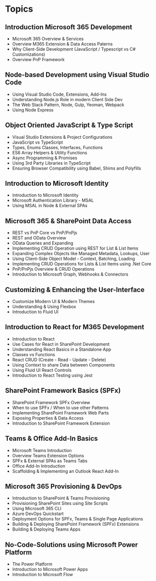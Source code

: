 # Topics

## Introduction Microsoft 365 Development

- Microsoft 365 Overview & Services
- Overview M365 Extension & Data Access Paterns
- Why Client-Side Development (JavaScript / Typescript vs C# Customizations)
- Overview PnP Framework

## Node-based Development using Visual Studio Code

- Using Visual Studio Code, Extensions, Add-Ins
- Understanding Node.js Role in modern Client Side Dev
- The Web Stack Pattern, Node, Gulp, Yeoman, Webpack
- Using Node Express

## Object Oriented JavaScript & Type Script

- Visual Studio Extensions & Project Configurations
- JavaScript vs TypeScript
- Types, Enums Classes, Interfaces, Functions
- ES6 Array Helpers & Utility Functions
- Async Programming & Promises
- Using 3rd Party Libraries in TypeScript
- Ensuring Browser Compatibility using Babel, Shims and Polyfills

## Introduction to Microsoft Identity

- Introduction to Microsoft Identity
- Microsoft Authentication Library - MSAL
- Using MSAL in Node & External SPAs

## Microsoft 365 & SharePoint Data Access

- REST vs PnP Core vs PnP/PnPjs
- REST and OData Overview
- OData Queries and Expanding
- Implementing CRUD Operation using REST for List & List Items
- Expanding Complex Objects like Managed Metadata, Lookups, User
- Using Client-Side Object Model - Context, Batching, Loading
- Implementing CRUD Operations for Lists & List Items using .Net Core
- PnP/PnPjs Overview & CRUD Operations
- Introduction to Microsoft Graph, Webhooks & Connectors

## Customizing & Enhancing the User-Interface

- Customize Modern UI & Modern Themes
- Understanding & Using Flexbox
- Introduction to Fluid UI

## Introduction to React for M365 Development

- Introduction to React
- Use Cases for React in SharePoint Development
- Understanding React Basics in a Standalone App
- Classes vs Functions
- React CRUD (Create - Read - Update - Delete)
- Using Context to share Data between Components
- Using Fluid UI React Controls
- Introduction to React Testing using Jest

## SharePoint Framework Basics (SPFx)

- SharePoint Framework SPFx Overview
- When to use SPFx / When to use other Patterns
- Implementing SharePoint Framework Web Parts
- Exposing Properties & Data Access
- Introduction to SharePoint Framework Extension

## Teams & Office Add-In Basics

- Microsoft Teams Introduction
- Overview Teams Extension Options
- SPFx & External SPAs as Teams Tabs
- Office Add-In Introduction
- Scaffolding & Implementing an Outlook React Add-In

## Microsoft 365 Provisioning & DevOps

- Introduction to SharePoint & Teams Provisioning
- Provisioning SharePoint Sites using Site Scripts
- Using Microsoft 365 CLI
- Azure DevOps Quickstart
- Deployment Options for SPFx, Teams & Single Page Applications
- Building & Deploying SharePoint Framework (SPFx) Extensions
- Building & Deploying Teams Apps

## No-Code-Solutions using Microsoft Power Platform

- The Power Platform
- Introduction to Microsoft Power Apps
- Introduction to Microsoft Flow
